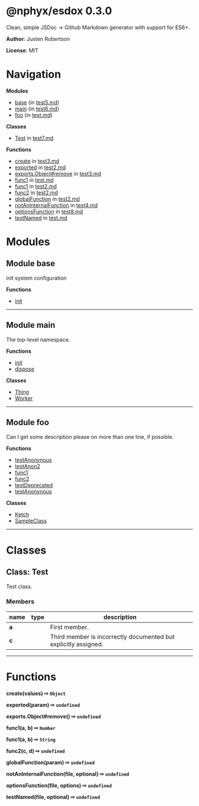 # @nphyx/esdox 0.3.0

Clean, simple JSDoc -&gt; Github Markdown generator with support for ES6+.

**Author**: Justen Robertson

**License**: MIT

# Navigation
**Modules**
* [base](#module-base)
 \(in [test5.md](test5.md)\)
* [main](#module-main)
 \(in [test6.md](test6.md)\)
* [foo](#module-foo)
 \(in [test.md](test.md)\)

**Classes**
* [Test](#class-Test)
 in [test7.md](test7.md)

**Functions**
* [create](#create-values-x21e8-Object-)
 in [test3.md](test3.md)
* [exported](#exported-param-x21e8-undefined-)
 in [test2.md](test2.md)
* [exports.Object#remove](#exports.Object#remove-x21e8-undefined-)
 in [test3.md](test3.md)
* [func1](#func1-a-b-x21e8-Number-)
 in [test.md](test.md)
* [func1](#func1-a-b-x21e8-String-)
 in [test2.md](test2.md)
* [func2](#func2-c-d-x21e8-undefined-)
 in [test2.md](test2.md)
* [globalFunction](#globalFunction-param-x21e8-undefined-)
 in [test2.md](test2.md)
* [notAnInternalFunction](#notAnInternalFunction-file-optional-x21e8-undefined-)
 in [test4.md](test4.md)
* [optionsFunction](#optionsFunction-file-options-options.enableOption1-options.enableOption2-options.default-x21e8-undefined-)
 in [test8.md](test8.md)
* [testNamed](#testNamed-file-optional-x21e8-undefined-)
 in [test.md](test.md)

# Modules
## Module base
init system configuration

**Functions**
* [init](#init-x21e8-undefined-)
***
## Module main
The top-level namespace.

**Functions**
* [init](#init-x21e8-undefined-)
* [dispose](#dispose-x21e8-undefined-)

**Classes**
* [Thing](#class-Thing)
* [Worker](#class-Worker)
***
## Module foo
Can I get some description please
  on more than one line, if possible.

**Functions**
* [testAnonynous](#testAnonynous-x21e8-String-)
* [testAnon2](#testAnon2-x21e8-String-)
* [func1](#func1-a-b-x21e8-)
* [func2](#func2-c-d-x21e8-)
* [testDeprecated](#testDeprecated-x21e8-undefined-)
* [testAnonynous](#testAnonynous-x21e8-String-)

**Classes**
* [Ketch](#class-Ketch)
* [SampleClass](#class-SampleClass)
***

# Classes
## Class: Test
Test class.
### Members

| name | type | description |
|------|------|-------------|
| **a** |  | First member. |
| **c** |  | Third member is incorrectly documented but explicitly assigned. |

***

# Functions
**create(values)  &#x21e8; `Object`**

**exported(param)  &#x21e8; `undefined`**

**exports.Object#remove()  &#x21e8; `undefined`**

**func1(a, b)  &#x21e8; `Number`**

**func1(a, b)  &#x21e8; `String`**

**func2(c, d)  &#x21e8; `undefined`**

**globalFunction(param)  &#x21e8; `undefined`**

**notAnInternalFunction(file, optional)  &#x21e8; `undefined`**

**optionsFunction(file, options)  &#x21e8; `undefined`**

**testNamed(file, optional)  &#x21e8; `undefined`**

